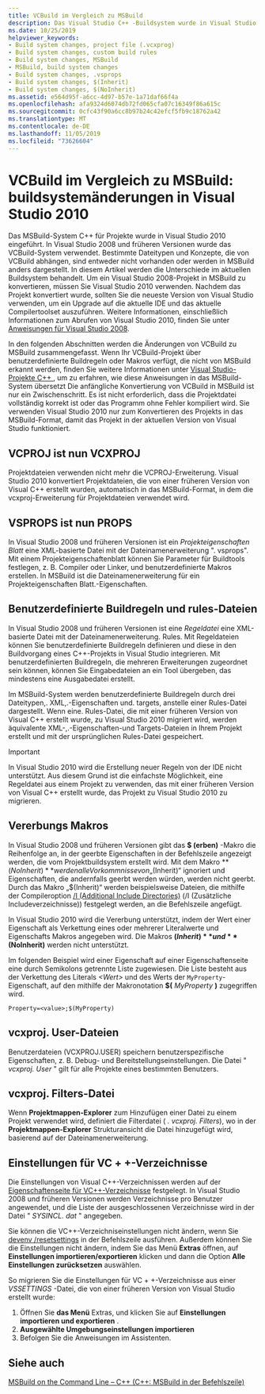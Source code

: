 ```yaml
---
title: VCBuild im Vergleich zu MSBuild
description: Das Visual Studio C++ -Buildsystem wurde in Visual Studio 2010 von VCBuild in MSBuild geändert.
ms.date: 10/25/2019
helpviewer_keywords:
- Build system changes, project file (.vcxprog)
- Build system changes, custom build rules
- Build system changes, MSBuild
- MSBuild, build system changes
- Build system changes, .vsprops
- Build system changes, $(Inherit)
- Build system changes, $(NoInherit)
ms.assetid: e564d95f-a6cc-4d97-b57e-1a71daf66f4a
ms.openlocfilehash: afa9324d6074db72fd065cfa07c16349f86a615c
ms.sourcegitcommit: 0cfc43f90a6cc8b97b24c42efcf5fb9c18762a42
ms.translationtype: MT
ms.contentlocale: de-DE
ms.lasthandoff: 11/05/2019
ms.locfileid: "73626604"
---
```

# <a name="vcbuild-vs-msbuild-build-system-changes-in-visual-studio-2010"></a>VCBuild im Vergleich zu MSBuild: buildsystemänderungen in Visual Studio 2010

Das MSBuild-System C++ für Projekte wurde in Visual Studio 2010 eingeführt. In Visual Studio 2008 und früheren Versionen wurde das VCBuild-System verwendet. Bestimmte Dateitypen und Konzepte, die von VCBuild abhängen, sind entweder nicht vorhanden oder werden in MSBuild anders dargestellt. In diesem Artikel werden die Unterschiede im aktuellen Buildsystem behandelt. Um ein Visual Studio 2008-Projekt in MSBuild zu konvertieren, müssen Sie Visual Studio 2010 verwenden. Nachdem das Projekt konvertiert wurde, sollten Sie die neueste Version von Visual Studio verwenden, um ein Upgrade auf die aktuelle IDE und das aktuelle Compilertoolset auszuführen. Weitere Informationen, einschließlich Informationen zum Abrufen von Visual Studio 2010, finden Sie unter [Anweisungen für Visual Studio 2008](use-native-multi-targeting.md#instructions-for-visual-studio-2008).

In den folgenden Abschnitten werden die Änderungen von VCBuild zu MSBuild zusammengefasst. Wenn Ihr VCBuild-Projekt über benutzerdefinierte Buildregeln oder Makros verfügt, die nicht von MSBuild erkannt werden, finden Sie weitere Informationen unter [Visual Studio-Projekte C++ ](../build/creating-and-managing-visual-cpp-projects.md) , um zu erfahren, wie diese Anweisungen in das MSBuild-System übersetzt Die anfängliche Konvertierung von VCBuild in MSBuild ist nur ein Zwischenschritt. Es ist nicht erforderlich, dass die Projektdatei vollständig korrekt ist oder das Programm ohne Fehler kompiliert wird. Sie verwenden Visual Studio 2010 nur zum Konvertieren des Projekts in das MSBuild-Format, damit das Projekt in der aktuellen Version von Visual Studio funktioniert.

## <a name="vcproj-is-now-vcxproj"></a>VCPROJ ist nun VCXPROJ

Projektdateien verwenden nicht mehr die VCPROJ-Erweiterung. Visual Studio 2010 konvertiert Projektdateien, die von einer früheren Version von Visual C++ erstellt wurden, automatisch in das MSBuild-Format, in dem die vcxproj-Erweiterung für Projektdateien verwendet wird.

## <a name="vsprops-is-now-props"></a>VSPROPS ist nun PROPS

In Visual Studio 2008 und früheren Versionen ist ein *Projekteigenschaften Blatt* eine XML-basierte Datei mit der Dateinamenerweiterung ". vsprops". Mit einem Projekteigenschaftenblatt können Sie Parameter für Buildtools festlegen, z. B. Compiler oder Linker, und benutzerdefinierte Makros erstellen. In MSBuild ist die Dateinamenerweiterung für ein Projekteigenschaften Blatt.-Eigenschaften.

## <a name="custom-build-rules-and-rules-files"></a>Benutzerdefinierte Buildregeln und rules-Dateien

In Visual Studio 2008 und früheren Versionen ist eine *Regeldatei* eine XML-basierte Datei mit der Dateinamenerweiterung. Rules. Mit Regeldateien können Sie benutzerdefinierte Buildregeln definieren und diese in den Buildvorgang eines C++-Projekts in Visual Studio integrieren. Mit benutzerdefinierten Buildregeln, die mehreren Erweiterungen zugeordnet sein können, können Sie Eingabedateien an ein Tool übergeben, das mindestens eine Ausgabedatei erstellt.

Im MSBuild-System werden benutzerdefinierte Buildregeln durch drei Dateitypen,. XML,.-Eigenschaften und. targets, anstelle einer Rules-Datei dargestellt. Wenn eine. Rules-Datei, die mit einer früheren Version von Visual C++ erstellt wurde, zu Visual Studio 2010 migriert wird, werden äquivalente XML-,.-Eigenschaften-und Targets-Dateien in Ihrem Projekt erstellt und mit der ursprünglichen Rules-Datei gespeichert.

> [!IMPORTANT]
> In Visual Studio 2010 wird die Erstellung neuer Regeln von der IDE nicht unterstützt. Aus diesem Grund ist die einfachste Möglichkeit, eine Regeldatei aus einem Projekt zu verwenden, das mit einer früheren Version von Visual C++ erstellt wurde, das Projekt zu Visual Studio 2010 zu migrieren.

## <a name="inheritance-macros"></a>Vererbungs Makros

In Visual Studio 2008 und früheren Versionen gibt das **$ (erben)** -Makro die Reihenfolge an, in der geerbte Eigenschaften in der Befehlszeile angezeigt werden, die vom Projektbuildsystem erstellt wird. Mit dem Makro **$(NoInherit)** werden alle Vorkommnisse von „$(Inherit)“ ignoriert und Eigenschaften, die andernfalls geerbt werden würden, werden nicht geerbt. Durch das Makro „$(Inherit)“ werden beispielsweise Dateien, die mithilfe der Compileroption [/I (Additional Include Directories)](../build/reference/i-additional-include-directories.md) (/I (Zusätzliche Includeverzeichnisse)) festgelegt werden, an die Befehlszeile angefügt.

In Visual Studio 2010 wird die Vererbung unterstützt, indem der Wert einer Eigenschaft als Verkettung eines oder mehrerer Literalwerte und Eigenschafts Makros angegeben wird. Die Makros **$(Inherit)** und **$(NoInherit)** werden nicht unterstützt.

Im folgenden Beispiel wird einer Eigenschaft auf einer Eigenschaftenseite eine durch Semikolons getrennte Liste zugewiesen. Die Liste besteht aus der Verkettung des Literals *\<Wert>* und des Werts der `MyProperty`-Eigenschaft, auf den mithilfe der Makronotation **$(** <em>MyProperty</em> **)** zugegriffen wird.

```
Property=<value>;$(MyProperty)
```

## <a name="vcxprojuser-files"></a>vcxproj. User-Dateien

Benutzerdateien (VCXPROJ.USER) speichern benutzerspezifische Eigenschaften, z. B. Debug- und Bereitstellungseinstellungen. Die Datei " *vcxproj. User* " gilt für alle Projekte eines bestimmten Benutzers.

## <a name="vcxprojfilters-file"></a>vcxproj. Filters-Datei

Wenn **Projektmappen-Explorer** zum Hinzufügen einer Datei zu einem Projekt verwendet wird, definiert die Filterdatei ( *. vcxproj. Filters*), wo in der **Projektmappen-Explorer** Strukturansicht die Datei hinzugefügt wird, basierend auf der Dateinamenerweiterung.

## <a name="vc-directories-settings"></a>Einstellungen für VC + +-Verzeichnisse

Die Einstellungen von Visual C++-Verzeichnissen werden auf der [Eigenschaftenseite für VC++-Verzeichnisse](../ide/vcpp-directories-property-page.md) festgelegt. In Visual Studio 2008 und früheren Versionen werden Verzeichnisse pro Benutzer angewendet, und die Liste der ausgeschlossenen Verzeichnisse wird in der Datei " *SYSINCL. dat* " angegeben. 

Sie können die VC++-Verzeichniseinstellungen nicht ändern, wenn Sie [devenv /resetsettings](/visualstudio/ide/reference/resetsettings-devenv-exe) in der Befehlszeile ausführen. Außerdem können Sie die Einstellungen nicht ändern, indem Sie das Menü **Extras** öffnen, auf **Einstellungen importieren/exportieren** klicken und dann die Option **Alle Einstellungen zurücksetzen** auswählen.

So migrieren Sie die Einstellungen für VC + +-Verzeichnisse aus einer *VSSETTINGS* -Datei, die von einer früheren Version von Visual Studio erstellt wurde:

1. Öffnen Sie **das Menü** Extras, und klicken Sie auf **Einstellungen importieren und exportieren** .
2. **Ausgewählte Umgebungseinstellungen importieren**
3. Befolgen Sie die Anweisungen im Assistenten.

## <a name="see-also"></a>Siehe auch

[MSBuild on the Command Line – C++ (C++: MSBuild in der Befehlszeile)](../build/msbuild-visual-cpp.md)
